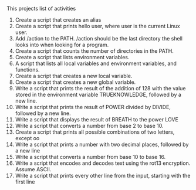 This projects list of activities
1. Create a script that creates an alias
 2. Create a script that prints hello user, where user is the current Linux user.
 3. Add /action to the PATH. /action should be the last directory the shell looks into when looking for a program.
 4. Create a script that counts the number of directories in the PATH.
 5. Create a script that lists environment variables.
 6. A script that lists all local variables and environment variables, and functions.
 7. Create a script that creates a new local variable.
 8. Create a script that creates a new global variable.
 9. Write a script that prints the result of the addition of 128 with the value stored in the environment variable TRUEKNOWLEDGE, followed by a new line.
 10. Write a script that prints the result of POWER divided by DIVIDE, followed by a new line.
 11. Write a script that displays the result of BREATH to the power LOVE
 12. Write a script that converts a number from base 2 to base 10.
 13. Create a script that prints all possible combinations of two letters, except oo
 14. Write a script that prints a number with two decimal places, followed by a new line
 15. Write a script that converts a number from base 10 to base 16.
 16. Write a script that encodes and decodes text using the rot13 encryption. Assume ASCII.
 17. Write a script that prints every other line from the input, starting with the first line
